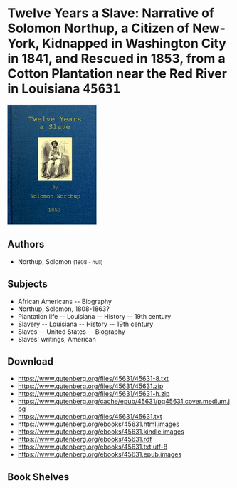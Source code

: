 # Twelve Years a Slave: Narrative of Solomon Northup, a Citizen of New-York, Kidnapped in Washington City in 1841, and Rescued in 1853, from a Cotton Plantation near the Red River in Louisiana <kbd>45631</kbd>

![](./cover.medium.jpg "")

## Authors


 - Northup, Solomon <small>(1808 - null)</small>

## Subjects


 - African Americans -- Biography
 - Northup, Solomon, 1808-1863?
 - Plantation life -- Louisiana -- History -- 19th century
 - Slavery -- Louisiana -- History -- 19th century
 - Slaves -- United States -- Biography
 - Slaves' writings, American

## Download


 - https://www.gutenberg.org/files/45631/45631-8.txt
 - https://www.gutenberg.org/files/45631/45631.zip
 - https://www.gutenberg.org/files/45631/45631-h.zip
 - https://www.gutenberg.org/cache/epub/45631/pg45631.cover.medium.jpg
 - https://www.gutenberg.org/files/45631/45631.txt
 - https://www.gutenberg.org/ebooks/45631.html.images
 - https://www.gutenberg.org/ebooks/45631.kindle.images
 - https://www.gutenberg.org/ebooks/45631.rdf
 - https://www.gutenberg.org/ebooks/45631.txt.utf-8
 - https://www.gutenberg.org/ebooks/45631.epub.images

## Book Shelves



